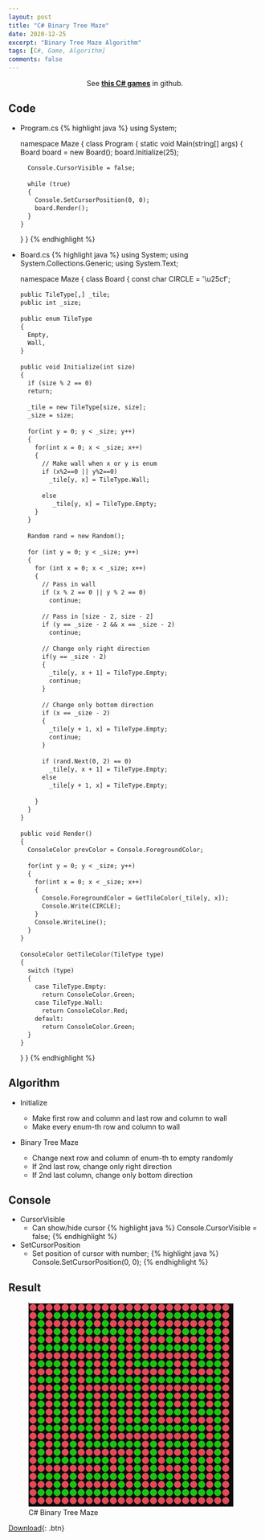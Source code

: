 ```yaml
---
layout: post
title: "C# Binary Tree Maze"
date: 2020-12-25
excerpt: "Binary Tree Maze Algorithm"
tags: [C#, Game, Algorithm]
comments: false
---
```



<center>See <a href="https://github.com/leehuhlee/CShap"><b>this C# games</b></a> in github.</center>


## Code
* Program.cs
{% highlight java %}
  using System;

  namespace Maze
  {
    class Program
    {
      static void Main(string[] args)
      {
        Board board = new Board();
        board.Initialize(25);

        Console.CursorVisible = false;

        while (true)
        {
          Console.SetCursorPosition(0, 0);
          board.Render();
        }
      }
    }
  }
{% endhighlight %}

* Board.cs
{% highlight java %}
  using System;
  using System.Collections.Generic;
  using System.Text;

  namespace Maze
  {
    class Board
    {
      const char CIRCLE = '\u25cf';
    
      public TileType[,] _tile;
      public int _size;
        
      public enum TileType
      {
        Empty,
        Wall,
      }

      public void Initialize(int size)
      {
        if (size % 2 == 0)
        return;

        _tile = new TileType[size, size];
        _size = size;

        for(int y = 0; y < _size; y++)
        {
          for(int x = 0; x < _size; x++)
          {
            // Make wall when x or y is enum
            if (x%2==0 || y%2==0)
              _tile[y, x] = TileType.Wall;

            else
               _tile[y, x] = TileType.Empty;
          }
        }

        Random rand = new Random();

        for (int y = 0; y < _size; y++)
        {
          for (int x = 0; x < _size; x++)
          {
            // Pass in wall
            if (x % 2 == 0 || y % 2 == 0)
              continue;

            // Pass in [size - 2, size - 2]
            if (y == _size - 2 && x == _size - 2)
              continue;

            // Change only right direction
            if(y == _size - 2)
            {
              _tile[y, x + 1] = TileType.Empty;
              continue;
            }

            // Change only bottom direction
            if (x == _size - 2)
            {
              _tile[y + 1, x] = TileType.Empty;
              continue;
            }

            if (rand.Next(0, 2) == 0)
              _tile[y, x + 1] = TileType.Empty;
            else
              _tile[y + 1, x] = TileType.Empty;

          }
        }
      }

      public void Render()
      {
        ConsoleColor prevColor = Console.ForegroundColor;

        for(int y = 0; y < _size; y++)
        {
          for(int x = 0; x < _size; x++)
          {
            Console.ForegroundColor = GetTileColor(_tile[y, x]);
            Console.Write(CIRCLE);
          }
          Console.WriteLine();
        }
      }

      ConsoleColor GetTileColor(TileType type)
      {
        switch (type)
        {
          case TileType.Empty:
            return ConsoleColor.Green;
          case TileType.Wall:
            return ConsoleColor.Red;
          default:
            return ConsoleColor.Green;
        }
      }
    }
  }
{% endhighlight %}

## Algorithm
* Initialize
  - Make first row and column and last row and column to wall
  - Make every enum-th row and column to wall
  
* Binary Tree Maze
  - Change next row and column of enum-th to empty randomly
  - If 2nd last row, change only right direction
  - If 2nd last column, change only bottom direction


## Console
* CursorVisible
  - Can show/hide cursor
{% highlight java %}
  Console.CursorVisible = false;
{% endhighlight %}
* SetCursorPosition
  - Set position of cursor with number;
{% highlight java %}
  Console.SetCursorPosition(0, 0);
{% endhighlight %}

## Result
<figure>
  <a href="/assets/img/posts/cshap_binarytreemaze/0.jpg"><img src="/assets/img/posts/cshap_binarytreemaze/0.jpg"></a>
	<figcaption>C# Binary Tree Maze</figcaption>
</figure>

[Download](https://github.com/leehuhlee/CShap){: .btn}
